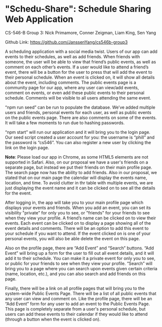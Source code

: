 # "Schedu-Share": Schedule Sharing Web Application

CS-546-B Group 3:
Nick Primamore, Conner Zeigman, Liam King, Sen Yang

Github Link: https://github.com/JanssenYang/cs546b-group3

A scheduling application with a social media twist. Users of our app can add events to their schedules, as well as add friends. When friends with someone, the user will be able to view that friend’s public events, as well as comment on each other’s events. If a user would like to attend a friend’s event, there will be a button for the user to press that will add the event to their personal schedule. When an event is clicked on, it will show all details about the event, including comments. The public events page is a community page for our app, where any user can view/add events, comment on events, or even add these public events to their personal schedule. Comments will be visible to all users attending the same event.

“npm run seed” can be run to populate the database. We’ve added multiple users and friends, personal events for each user, as well as public events on the public events page. There are also comments on some of the events. It will take a few moments to run due to hashing passwords.

“npm start” will run our application and it will bring you to the login page. Our seed script created a user account for you: the username is “phill” and the password is “cs546”. You can also register a new user by clicking the link on the login page.

**Note**: Please load our app in Chrome, as some HTML5 elements are not supported in Safari. Also, on our proposal we have a user's friends on a separate page, but instead we put their friends on their main profile page. The search page now has the ability to add friends. Also in our proposal, we stated that on our main page the calendar will display the events name, location, and time. To avoid clutter in thr table with multiple events, we are just displaying the event name and it can be clicked on to see all the details for the event.

After logging in, the app will take you to your main profile page which displays your events and friends. When you add an event, you can set its visibility "private" for only you to see, or "friends" for your friends to see when they view your profile. A friend’s name can be clicked on to view their events. Each event can be clicked on to display a page showing all of the event details and comments. There will be an option to add this event to your schedule if you want to attend. If the event clicked on is one of your personal events, you will also be able delete the event on this page. 

Also on the profile page, there are “Add Event” and “Search” buttons. “Add Event” will bring up a form for the user to fill out all event details, and it will add it to their schedule. You can make it a private event for only you to see, or public for your friends to see when they view your profile. “Search” will bring you to a page where you can search upon events given certain criteria (name, location, etc.), and you can also search and add friends on this page.

Finally, there will be a link on all profile pages that will bring you to the system-wide Public Events Page. There will be a list of all public events that any user can view and comment on. Like the profile page, there will be an “Add Event” form for any user to add an event to the Public Events Page. This page is completely separate from a user's personal schedule, but users can add these events to their calendar if they would like to attend (through a button when the event is clicked on).